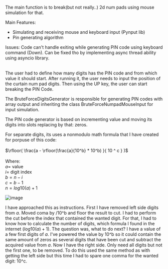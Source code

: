 The main function is to break(but not really..) 2d num pads using mouse simulation for that.

Main Features:
- Simulating and receiving mouse and keyboard input (Pynput lib)
- Pin generating algorithm

Issues:
Code can't handle exiting while generating PIN code using keyboard command (Down).
Can be fixed tho by implementing async thread ability using asyncio library.

<br />
The user had to define how many digits has the PIN code and from which value it should start.
After running it, the user needs to input the position of the curtain num pad digits.
Then using the UP key, the user can start breaking the PIN Code.

The BruteForceDigitsGenerator is responsible for generating PIN codes with array output and inheriting the class BruteForceNumpadMouseInput for input simulation.

The PIN code generator is based on incrementing value and moving its digits into slots replacing by that: zeros.
 
For separate digits, its uses a nonmodulo math formula that I have created for porpuse of this code:    
<br />$\rfloor(  \frac{a - \rfloor(\frac{a}{10^b} * 10^b) }{ 10 ^ c } )$<br />    
Where:  
$a =$ value  
$i =$ digit index  
$b = n - i$  
$c = b - 1$  
$n = log10(a)+1$  

![image](https://github.com/user-attachments/assets/60e33a4d-9f7c-4c7b-8d4b-d99f1d6201a2)

I have approached this as instructions. First I have removed left side digits from $a$. Moved coma by /10^b and floor the result to cut. I had to perform the cut before the index that contained the wanted digit. For that, I had to know how to calculate the number of digits, which formula I found in the internet ($log10(a)+1$). The question was, what to do next? I have a value of a few first digits of $a$. I've powered the value by 10^b so it could contain the same amount of zeros as several digits that have been cut and subtract the acquired value from $a$. Now I have the right side. Only need all digits but not the first one, to be removed. To do this used the same method as with getting the left side but this time I had to spare one comma for the wanted digit: 10^c.
